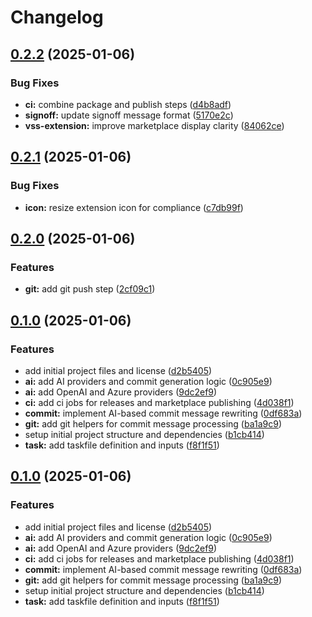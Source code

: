 # Changelog

## [0.2.2](https://github.com/scottmckendry/commitscribe/compare/v0.2.1...v0.2.2) (2025-01-06)


### Bug Fixes

* **ci:** combine package and publish steps ([d4b8adf](https://github.com/scottmckendry/commitscribe/commit/d4b8adf9470215a91b21ec39fc2a175881f56568))
* **signoff:** update signoff message format ([5170e2c](https://github.com/scottmckendry/commitscribe/commit/5170e2c48ae23018ae1ceb9776d89668972c96bb))
* **vss-extension:** improve marketplace display clarity ([84062ce](https://github.com/scottmckendry/commitscribe/commit/84062ced1c8053f1806bd5d63701abe6b8a37049))

## [0.2.1](https://github.com/scottmckendry/commitscribe/compare/v0.2.0...v0.2.1) (2025-01-06)


### Bug Fixes

* **icon:** resize extension icon for compliance ([c7db99f](https://github.com/scottmckendry/commitscribe/commit/c7db99f92061d0d0a3cf9af2f870882a192bb10b))

## [0.2.0](https://github.com/scottmckendry/commitscribe/compare/v0.1.0...v0.2.0) (2025-01-06)


### Features

* **git:** add git push step ([2cf09c1](https://github.com/scottmckendry/commitscribe/commit/2cf09c1107b5f8844923fd4fd3c4ed1124deb710))

## [0.1.0](https://github.com/scottmckendry/commitscribe/compare/v0.0.1...v0.1.0) (2025-01-06)


### Features

* add initial project files and license ([d2b5405](https://github.com/scottmckendry/commitscribe/commit/d2b5405b3258ab5b3e80969abcbae2255389db2f))
* **ai:** add AI providers and commit generation logic ([0c905e9](https://github.com/scottmckendry/commitscribe/commit/0c905e980ef8710d0ead3dfe2e0e82243c7b6a6b))
* **ai:** add OpenAI and Azure providers ([9dc2ef9](https://github.com/scottmckendry/commitscribe/commit/9dc2ef918e5610b58cfed52ac5f25e439a59282a))
* **ci:** add ci jobs for releases and marketplace publishing ([4d038f1](https://github.com/scottmckendry/commitscribe/commit/4d038f123b1b4208456448ae82c52a6642de145d))
* **commit:** implement AI-based commit message rewriting ([0df683a](https://github.com/scottmckendry/commitscribe/commit/0df683a2f144607b869955738ceb218cdb670663))
* **git:** add git helpers for commit message processing ([ba1a9c9](https://github.com/scottmckendry/commitscribe/commit/ba1a9c9be50cf213c6d8f977098e7a85d00594d9))
* setup initial project structure and dependencies ([b1cb414](https://github.com/scottmckendry/commitscribe/commit/b1cb4147075f8290d7c91f4c53eb16deb379cf6d))
* **task:** add taskfile definition and inputs ([f8f1f51](https://github.com/scottmckendry/commitscribe/commit/f8f1f51907650449e5bc3ba323b2d1d4f0ed6cf9))

## [0.1.0](https://github.com/scottmckendry/commitscribe/compare/v0.0.1...v0.1.0) (2025-01-06)


### Features

* add initial project files and license ([d2b5405](https://github.com/scottmckendry/commitscribe/commit/d2b5405b3258ab5b3e80969abcbae2255389db2f))
* **ai:** add AI providers and commit generation logic ([0c905e9](https://github.com/scottmckendry/commitscribe/commit/0c905e980ef8710d0ead3dfe2e0e82243c7b6a6b))
* **ai:** add OpenAI and Azure providers ([9dc2ef9](https://github.com/scottmckendry/commitscribe/commit/9dc2ef918e5610b58cfed52ac5f25e439a59282a))
* **ci:** add ci jobs for releases and marketplace publishing ([4d038f1](https://github.com/scottmckendry/commitscribe/commit/4d038f123b1b4208456448ae82c52a6642de145d))
* **commit:** implement AI-based commit message rewriting ([0df683a](https://github.com/scottmckendry/commitscribe/commit/0df683a2f144607b869955738ceb218cdb670663))
* **git:** add git helpers for commit message processing ([ba1a9c9](https://github.com/scottmckendry/commitscribe/commit/ba1a9c9be50cf213c6d8f977098e7a85d00594d9))
* setup initial project structure and dependencies ([b1cb414](https://github.com/scottmckendry/commitscribe/commit/b1cb4147075f8290d7c91f4c53eb16deb379cf6d))
* **task:** add taskfile definition and inputs ([f8f1f51](https://github.com/scottmckendry/commitscribe/commit/f8f1f51907650449e5bc3ba323b2d1d4f0ed6cf9))
